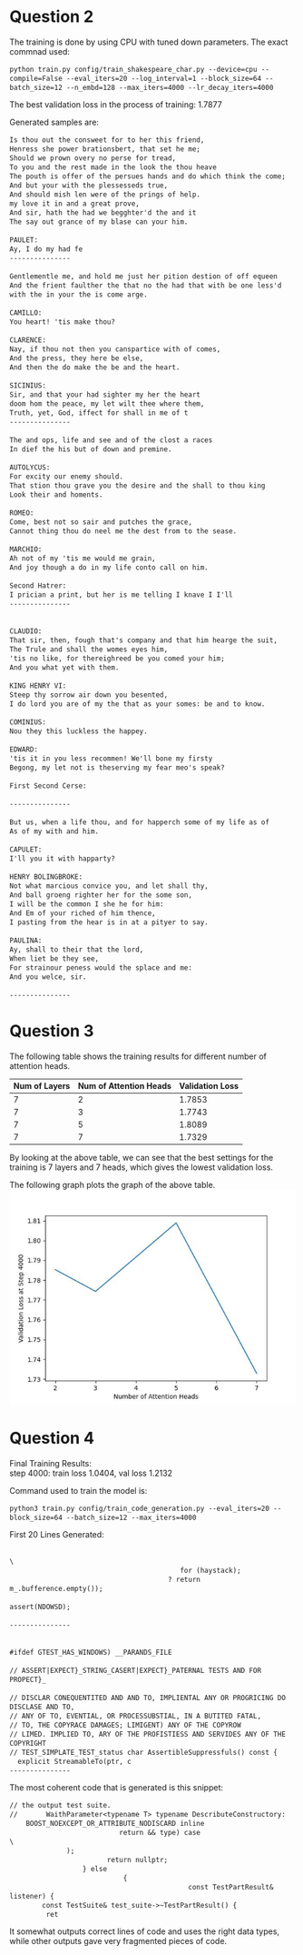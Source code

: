 # Question 2
The training is done by using CPU with tuned down parameters.
The exact commnad used:
```
python train.py config/train_shakespeare_char.py --device=cpu --compile=False --eval_iters=20 --log_interval=1 --block_size=64 --batch_size=12 --n_embd=128 --max_iters=4000 --lr_decay_iters=4000
```

The best validation loss in the process of training: 1.7877

Generated samples are:
```
Is thou out the consweet for to her this friend,
Henress she power brationsbert, that set he me;
Should we prown overy no perse for tread,
To you and the rest made in the look the thou heave
The pouth is offer of the persues hands and do which think the come;
And but your with the plessesseds true,
And should mish len were of the prings of help.
my love it in and a great prove,
And sir, hath the had we begghter'd the and it
The say out grance of my blase can your him.

PAULET:
Ay, I do my had fe
---------------

Gentlementle me, and hold me just her pition destion of off equeen
And the frient faulther the that no the had that with be one less'd
with the in your the is come arge.

CAMILLO:
You heart! 'tis make thou?

CLARENCE:
Nay, if thou not then you canspartice with of comes,
And the press, they here be else,
And then the do make the be and the heart.

SICINIUS:
Sir, and that your had sighter my her the heart
doom hom the peace, my let wilt thee where them,
Truth, yet, God, iffect for shall in me of t
---------------

The and ops, life and see and of the clost a races
In dief the his but of down and premine.

AUTOLYCUS:
For excity our enemy should.
That stion thou grave you the desire and the shall to thou king
Look their and homents.

ROMEO:
Come, best not so sair and putches the grace,
Cannot thing thou do neel me the dest from to the sease.

MARCHIO:
Ah not of my 'tis me would me grain,
And joy though a do in my life conto call on him.

Second Hatrer:
I prician a print, but her is me telling I knave I I'll
---------------


CLAUDIO:
That sir, then, fough that's company and that him hearge the suit,
The Trule and shall the womes eyes him,
'tis no like, for thereighreed be you comed your him;
And you what yet with them.

KING HENRY VI:
Steep thy sorrow air down you besented,
I do lord you are of my the that as your somes: be and to know.

COMINIUS:
Nou they this luckless the happey.

EDWARD:
'tis it in you less recommen! We'll bone my firsty
Begong, my let not is theserving my fear meo's speak?

First Second Cerse:

---------------

But us, when a life thou, and for happerch some of my life as of
As of my with and him.

CAPULET:
I'll you it with happarty?

HENRY BOLINGBROKE:
Not what marcious convice you, and let shall thy,
And ball groeng righter her for the some son,
I will be the common I she he for him:
And Em of your riched of him thence,
I pasting from the hear is in at a pityer to say.

PAULINA:
Ay, shall to their that the lord,
When liet be they see,
For strainour peness would the splace and me:
And you welce, sir.

---------------
```
# Question 3
The following table shows the training results for different number of attention heads.

| Num of Layers | Num of Attention Heads | Validation Loss |
| - | - | - |
| 7 | 2 | 1.7853 |
| 7 | 3 | 1.7743 |
| 7 | 5 | 1.8089 |
| 7 | 7 | 1.7329 |

By looking at the above table, we can see that the best settings for the training is 7 layers and 7 heads, which gives the lowest validation loss.

The following graph plots the graph of the above table.
![image](figures/Plot%20(1).jpg)

# Question 4
Final Training Results:<br>
step 4000: train loss 1.0404, val loss 1.2132

Command used to train the model is:
```
python3 train.py config/train_code_generation.py --eval_iters=20 --block_size=64 --batch_size=12 --max_iters=4000
```

First 20 Lines Generated:
```
                                                                                                                                        \
                                          for (haystack);
                                       ? return m_.bufference.empty());
                                                                                                           assert(NDOWSD);
                                                                                                             
---------------


#ifdef GTEST_HAS_WINDOWS) __PARANDS_FILE

// ASSERT|EXPECT}_STRING_CASERT|EXPECT}_PATERNAL TESTS AND FOR PROPECT}_

// DISCLAR CONEQUENTITED AND AND TO, IMPLIENTAL ANY OR PROGRICING DO DISCLASE AND TO,
// ANY OF TO, EVENTIAL, OR PROCESSUBSTIAL, IN A BUTITED FATAL,
// TO, THE COPYRACE DAMAGES; LIMIGENT) ANY OF THE COPYROW
// LIMED. IMPLIED TO, ARY OF THE PROFISTIESS AND SERVIDES ANY OF THE COPYRIGHT
// TEST_SIMPLATE_TEST_status char AssertibleSuppressfuls() const {
  explicit StreamableTo(ptr, c
---------------
```
The most coherent code that is generated is this snippet:
```
// the output test suite.
//       WaithParameter<typename T> typename DescributeConstructory:
    BOOST_NOEXCEPT_OR_ATTRIBUTE_NODISCARD inline
                           return && type) case                                                \
              );
                        return nullptr;
                  } else
                            {
                                            const TestPartResult& listener) {
        const TestSuite& test_suite->~TestPartResult() {
         ret
```
It somewhat outputs correct lines of code and uses the right data types, while other outputs gave very fragmented pieces of code.